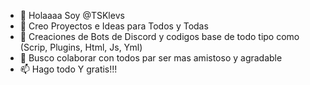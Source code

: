- 👋 Holaaaa Soy @TSKlevs
- 🧫 Creo Proyectos e Ideas para Todos y Todas
- 🌱 Creaciones de Bots de Discord y codigos base de todo tipo como (Scrip, Plugins, Html, Js, Yml)
- 💞️ Busco colaborar con todos par ser mas amistoso y agradable
- 📫 Hago todo Y gratis!!!

<!---
TSKlevs/TSKlevs is a ✨ special ✨ repository because its `README.md` (this file) appears on your GitHub profile.
You can click the Preview link to take a look at your changes.
--->
